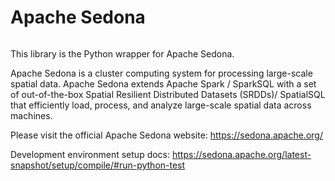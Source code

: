 # Apache Sedona

<img alt="" referrerpolicy="no-referrer-when-downgrade" src="https://static.scarf.sh/a.png?x-pxid=acc24e73-991b-4e92-8a6d-e33f333a645d" />

This library is the Python wrapper for Apache Sedona.

Apache Sedona is a cluster computing system for processing large-scale spatial data.
Apache Sedona extends Apache Spark / SparkSQL with a set of out-of-the-box Spatial Resilient Distributed Datasets (SRDDs)/ SpatialSQL that efficiently load, process, and analyze large-scale spatial data across machines.

Please visit the official Apache Sedona website:
https://sedona.apache.org/

Development environment setup docs: https://sedona.apache.org/latest-snapshot/setup/compile/#run-python-test
